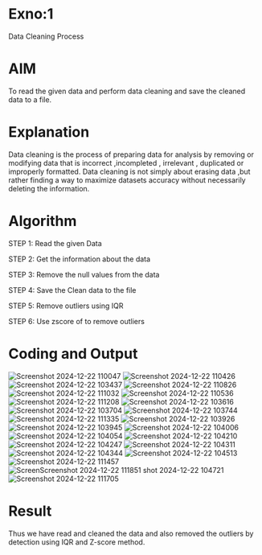 # Exno:1
Data Cleaning Process

# AIM
To read the given data and perform data cleaning and save the cleaned data to a file.

# Explanation
Data cleaning is the process of preparing data for analysis by removing or modifying data that is incorrect ,incompleted , irrelevant , duplicated or improperly formatted. Data cleaning is not simply about erasing data ,but rather finding a way to maximize datasets accuracy without necessarily deleting the information.

# Algorithm
STEP 1: Read the given Data

STEP 2: Get the information about the data

STEP 3: Remove the null values from the data

STEP 4: Save the Clean data to the file

STEP 5: Remove outliers using IQR

STEP 6: Use zscore of to remove outliers

# Coding and Output
![Screenshot 2024-12-22 110047](https://github.com/user-attachments/assets/7aa01ba5-5cd0-4612-8335-ae5b1d91dcb9)
![Screenshot 2024-12-22 110426](https://github.com/user-attachments/assets/2bc3c10c-bfe6-4c4b-9f48-eabb4827ac1a)
![Screenshot 2024-12-22 103437](https://github.com/user-attachments/assets/a496564e-d8f1-4b2d-a3f0-3d962200df9d)
![Screenshot 2024-12-22 110826](https://github.com/user-attachments/assets/df2b3dcc-03ee-4e60-b3b4-0754a8a47ffd)
![Screenshot 2024-12-22 111032](https://github.com/user-attachments/assets/4537b76e-af20-4b02-86ac-137f439bfd09)
![Screenshot 2024-12-22 110536](https://github.com/user-attachments/assets/b5ee8862-dcfd-4f00-b72f-e94214f05d79)
![Screenshot 2024-12-22 111208](https://github.com/user-attachments/assets/2d7a9e48-eb4a-4392-957c-288795d89144)
![Screenshot 2024-12-22 103616](https://github.com/user-attachments/assets/cf156be7-e140-4bfa-833a-3d09c402eaa3)
![Screenshot 2024-12-22 103704](https://github.com/user-attachments/assets/a996f0d4-b143-4748-83c5-823e9fa8415f)
![Screenshot 2024-12-22 103744](https://github.com/user-attachments/assets/52d97843-7e8b-4007-894c-8ef2043e4a5c)
![Screenshot 2024-12-22 111335](https://github.com/user-attachments/assets/c36666e6-7b29-4cb9-9e33-86e639b3baef)
![Screenshot 2024-12-22 103926](https://github.com/user-attachments/assets/13cac696-fba4-4402-abbb-c1f0852766e2)
![Screenshot 2024-12-22 103945](https://github.com/user-attachments/assets/d92367be-891f-4f44-8f80-155697d7f73f)
![Screenshot 2024-12-22 104006](https://github.com/user-attachments/assets/4f3b68b1-078b-4f3a-9ff2-7bbf0251f7c0)
![Screenshot 2024-12-22 104054](https://github.com/user-attachments/assets/8a6ecac9-0da3-42a9-802b-8a9c0c156a82)
![Screenshot 2024-12-22 104210](https://github.com/user-attachments/assets/76aa03a7-56b0-44eb-bf60-dab3052595c7)
![Screenshot 2024-12-22 104247](https://github.com/user-attachments/assets/59d7e9f9-a655-460e-a6ab-330dabf7aa22)
![Screenshot 2024-12-22 104311](https://github.com/user-attachments/assets/a30fc9f9-75b9-4e48-b16f-c40d62d08461)
![Screenshot 2024-12-22 104344](https://github.com/user-attachments/assets/60016672-4d8b-469e-af9b-20d5d0f41a04)
![Screenshot 2024-12-22 104513](https://github.com/user-attachments/assets/1659d98b-4f49-4d5e-847b-e8a9a75a439b)
![Screenshot 2024-12-22 111457](https://github.com/user-attachments/assets/fe5508a1-a2ee-400a-9743-1165e0c13c7e)
![Screen![Screenshot 2024-12-22 111851](https://github.com/user-attachments/assets/c666cbad-08dd-4539-b43f-cadd9764ddbb)
shot 2024-12-22 104721](https://github.com/user-attachments/assets/dabef37d-882f-4c30-b611-41b2eab5058d)
![Screenshot 2024-12-22 111705](https://github.com/user-attachments/assets/56067e4e-bddf-4ab0-a112-60c81cff7779)
# Result
Thus we have read and cleaned the data and also removed the outliers by detection using IQR and Z-score method.
